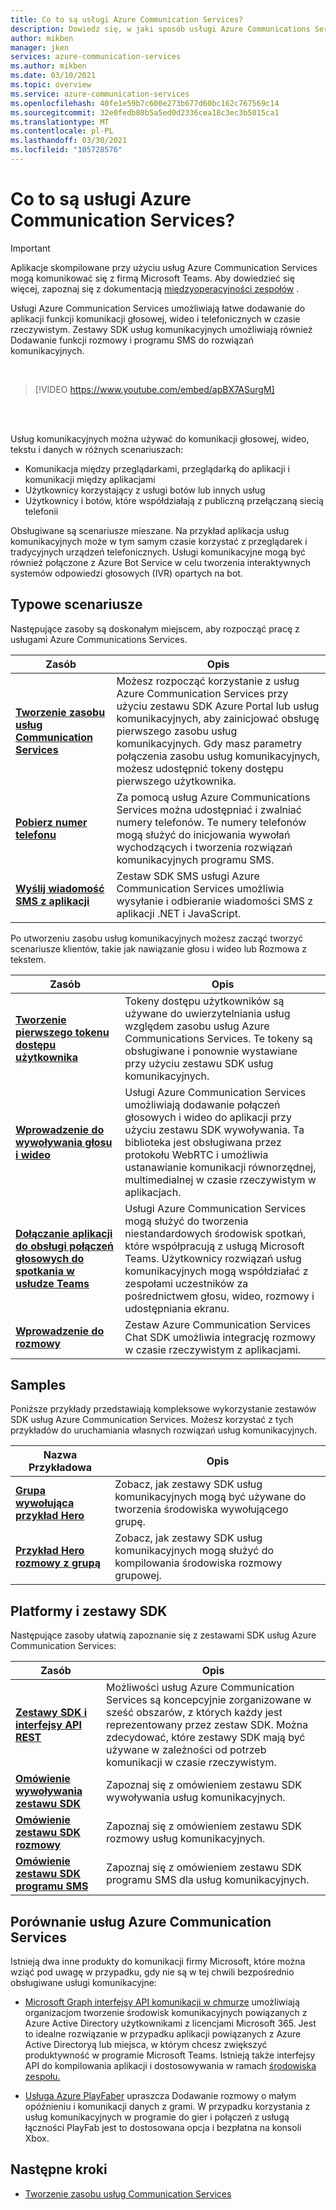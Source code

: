 ```yaml
---
title: Co to są usługi Azure Communication Services?
description: Dowiedz się, w jaki sposób usługi Azure Communications Services pomagają opracowywać rozbudowane środowiska użytkownika w czasie rzeczywistym.
author: mikben
manager: jken
services: azure-communication-services
ms.author: mikben
ms.date: 03/10/2021
ms.topic: overview
ms.service: azure-communication-services
ms.openlocfilehash: 40fe1e59b7c600e273b677d60bc162c767569c14
ms.sourcegitcommit: 32e0fedb80b5a5ed0d2336cea18c3ec3b5015ca1
ms.translationtype: MT
ms.contentlocale: pl-PL
ms.lasthandoff: 03/30/2021
ms.locfileid: "105728576"
---
```

# <a name="what-is-azure-communication-services"></a>Co to są usługi Azure Communication Services?

> [!IMPORTANT]
> Aplikacje skompilowane przy użyciu usług Azure Communication Services mogą komunikować się z firmą Microsoft Teams. Aby dowiedzieć się więcej, zapoznaj się z dokumentacją [międzyoperacyjności zespołów](./quickstarts/voice-video-calling/get-started-teams-interop.md) .


Usługi Azure Communication Services umożliwiają łatwe dodawanie do aplikacji funkcji komunikacji głosowej, wideo i telefonicznych w czasie rzeczywistym. Zestawy SDK usług komunikacyjnych umożliwiają również Dodawanie funkcji rozmowy i programu SMS do rozwiązań komunikacyjnych.

<br>

> [!VIDEO https://www.youtube.com/embed/apBX7ASurgM]

<br>
<br>

Usług komunikacyjnych można używać do komunikacji głosowej, wideo, tekstu i danych w różnych scenariuszach:

- Komunikacja między przeglądarkami, przeglądarką do aplikacji i komunikacji między aplikacjami
- Użytkownicy korzystający z usługi botów lub innych usług
- Użytkownicy i botów, które współdziałają z publiczną przełączaną siecią telefonii

Obsługiwane są scenariusze mieszane. Na przykład aplikacja usług komunikacyjnych może w tym samym czasie korzystać z przeglądarek i tradycyjnych urządzeń telefonicznych. Usługi komunikacyjne mogą być również połączone z Azure Bot Service w celu tworzenia interaktywnych systemów odpowiedzi głosowych (IVR) opartych na bot.

## <a name="common-scenarios"></a>Typowe scenariusze

Następujące zasoby są doskonałym miejscem, aby rozpocząć pracę z usługami Azure Communications Services. 
<br>

| Zasób                               |Opis                           |
|---                                    |---                                   |
|**[Tworzenie zasobu usług Communication Services](./quickstarts/create-communication-resource.md)**|Możesz rozpocząć korzystanie z usług Azure Communication Services przy użyciu zestawu SDK Azure Portal lub usług komunikacyjnych, aby zainicjować obsługę pierwszego zasobu usług komunikacyjnych. Gdy masz parametry połączenia zasobu usług komunikacyjnych, możesz udostępnić tokeny dostępu pierwszego użytkownika.|
|**[Pobierz numer telefonu](./quickstarts/telephony-sms/get-phone-number.md)**|Za pomocą usług Azure Communications Services można udostępniać i zwalniać numery telefonów. Te numery telefonów mogą służyć do inicjowania wywołań wychodzących i tworzenia rozwiązań komunikacyjnych programu SMS.|
|**[Wyślij wiadomość SMS z aplikacji](./quickstarts/telephony-sms/send.md)**|Zestaw SDK SMS usługi Azure Communication Services umożliwia wysyłanie i odbieranie wiadomości SMS z aplikacji .NET i JavaScript.|

Po utworzeniu zasobu usług komunikacyjnych możesz zacząć tworzyć scenariusze klientów, takie jak nawiązanie głosu i wideo lub Rozmowa z tekstem.

| Zasób                               |Opis                           |
|---                                    |---                                   |
|**[Tworzenie pierwszego tokenu dostępu użytkownika](./quickstarts/access-tokens.md)**|Tokeny dostępu użytkowników są używane do uwierzytelniania usług względem zasobu usług Azure Communications Services. Te tokeny są obsługiwane i ponownie wystawiane przy użyciu zestawu SDK usług komunikacyjnych.|
|**[Wprowadzenie do wywoływania głosu i wideo](./quickstarts/voice-video-calling/getting-started-with-calling.md)**| Usługi Azure Communication Services umożliwiają dodawanie połączeń głosowych i wideo do aplikacji przy użyciu zestawu SDK wywoływania. Ta biblioteka jest obsługiwana przez protokołu WebRTC i umożliwia ustanawianie komunikacji równorzędnej, multimedialnej w czasie rzeczywistym w aplikacjach.|
|**[Dołączanie aplikacji do obsługi połączeń głosowych do spotkania w usłudze Teams](./quickstarts/voice-video-calling/get-started-teams-interop.md)**|Usługi Azure Communication Services mogą służyć do tworzenia niestandardowych środowisk spotkań, które współpracują z usługą Microsoft Teams. Użytkownicy rozwiązań usług komunikacyjnych mogą współdziałać z zespołami uczestników za pośrednictwem głosu, wideo, rozmowy i udostępniania ekranu.|
|**[Wprowadzenie do rozmowy](./quickstarts/chat/get-started.md)**|Zestaw Azure Communication Services Chat SDK umożliwia integrację rozmowy w czasie rzeczywistym z aplikacjami.|

## <a name="samples"></a>Samples

Poniższe przykłady przedstawiają kompleksowe wykorzystanie zestawów SDK usług Azure Communication Services. Możesz korzystać z tych przykładów do uruchamiania własnych rozwiązań usług komunikacyjnych.
<br>

| Nazwa Przykładowa                               | Opis                           |
|---                                    |---                                   |
|**[Grupa wywołująca przykład Hero](./samples/calling-hero-sample.md)**|Zobacz, jak zestawy SDK usług komunikacyjnych mogą być używane do tworzenia środowiska wywołującego grupę.|
|**[Przykład Hero rozmowy z grupą](./samples/chat-hero-sample.md)**|Zobacz, jak zestawy SDK usług komunikacyjnych mogą służyć do kompilowania środowiska rozmowy grupowej.|


## <a name="platforms-and-sdks"></a>Platformy i zestawy SDK

Następujące zasoby ułatwią zapoznanie się z zestawami SDK usług Azure Communication Services:

| Zasób                               | Opis                           |
|---                                    |---                                   |
|**[Zestawy SDK i interfejsy API REST](./concepts/sdk-options.md)**|Możliwości usług Azure Communication Services są koncepcyjnie zorganizowane w sześć obszarów, z których każdy jest reprezentowany przez zestaw SDK. Można zdecydować, które zestawy SDK mają być używane w zależności od potrzeb komunikacji w czasie rzeczywistym.|
|**[Omówienie wywoływania zestawu SDK](./concepts/voice-video-calling/calling-sdk-features.md)**|Zapoznaj się z omówieniem zestawu SDK wywoływania usług komunikacyjnych.|
|**[Omówienie zestawu SDK rozmowy](./concepts/chat/sdk-features.md)**|Zapoznaj się z omówieniem zestawu SDK rozmowy usług komunikacyjnych.|
|**[Omówienie zestawu SDK programu SMS](./concepts/telephony-sms/sdk-features.md)**|Zapoznaj się z omówieniem zestawu SDK programu SMS dla usług komunikacyjnych.|

## <a name="compare-azure-communication-services"></a>Porównanie usług Azure Communication Services

Istnieją dwa inne produkty do komunikacji firmy Microsoft, które można wziąć pod uwagę w przypadku, gdy nie są w tej chwili bezpośrednio obsługiwane usługi komunikacyjne:

 - [Microsoft Graph interfejsy API komunikacji w chmurze](/graph/cloud-communications-concept-overview) umożliwiają organizacjom tworzenie środowisk komunikacyjnych powiązanych z Azure Active Directory użytkownikami z licencjami Microsoft 365. Jest to idealne rozwiązanie w przypadku aplikacji powiązanych z Azure Active Directoryą lub miejsca, w którym chcesz zwiększyć produktywność w programie Microsoft Teams. Istnieją także interfejsy API do kompilowania aplikacji i dostosowywania w ramach [środowiska zespołu.](/microsoftteams/platform/?preserve-view=true&view=msteams-client-js-latest)

 - [Usługa Azure PlayFaber](/gaming/playfab/features/multiplayer/networking/) upraszcza Dodawanie rozmowy o małym opóźnieniu i komunikacji danych z grami. W przypadku korzystania z usług komunikacyjnych w programie do gier i połączeń z usługą łączności PlayFab jest to dostosowana opcja i bezpłatna na konsoli Xbox.


## <a name="next-steps"></a>Następne kroki

 - [Tworzenie zasobu usług Communication Services](./quickstarts/create-communication-resource.md)
